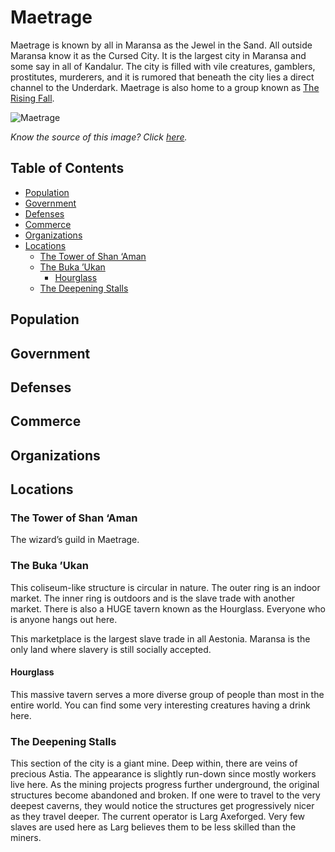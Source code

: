 # Maetrage <!-- omit in toc -->

Maetrage is known by all in Maransa as the Jewel in the Sand. All outside Maransa know it as the Cursed City. It is the largest city in Maransa and some say in all of Kandalur. The city is filled with vile creatures, gamblers, prostitutes, murderers, and it is rumored that beneath the city lies a direct channel to the Underdark. Maetrage is also home to a group known as [The Rising Fall](/FactionsOrganizations/RisingFall.md).

![Maetrage](http://cdn.obsidianportal.com/assets/5798/Selenica.jpg)

*Know the source of this image? Click [here](https://airtable.com/shr3qtfCwGUUMYQqI).*

## Table of Contents <!-- omit in toc -->

- [Population](#Population)
- [Government](#Government)
- [Defenses](#Defenses)
- [Commerce](#Commerce)
- [Organizations](#Organizations)
- [Locations](#Locations)
  - [The Tower of Shan ‘Aman](#The-Tower-of-Shan-Aman)
  - [The Buka ’Ukan](#The-Buka-Ukan)
    - [Hourglass](#Hourglass)
  - [The Deepening Stalls](#The-Deepening-Stalls)

## Population

## Government

## Defenses

## Commerce

## Organizations

## Locations

### The Tower of Shan ‘Aman

The wizard’s guild in Maetrage.

### The Buka ’Ukan

This coliseum-like structure is circular in nature. The outer ring is an indoor market. The inner ring is outdoors and is the slave trade with another market. There is also a HUGE tavern known as the Hourglass. Everyone who is anyone hangs out here.

This marketplace is the largest slave trade in all Aestonia. Maransa is the only land where slavery is still socially accepted.

#### Hourglass

This massive tavern serves a more diverse group of people than most in the entire world. You can find some very interesting creatures having a drink here.

### The Deepening Stalls

This section of the city is a giant mine. Deep within, there are veins of precious Astia. The appearance is slightly run-down since mostly workers live here. As the mining projects progress further underground, the original structures become abandoned and broken. If one were to travel to the very deepest caverns, they would notice the structures get progressively nicer as they travel deeper. The current operator is Larg Axeforged. Very few slaves are used here as Larg believes them to be less skilled than the miners.
